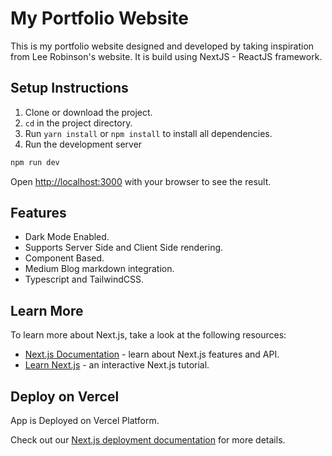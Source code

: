 # My Portfolio Website

This is my portfolio website designed and developed by taking inspiration from Lee Robinson's website. It is build using NextJS - ReactJS framework.

## Setup Instructions

1. Clone or download the project.
2. `cd` in the project directory.
3. Run `yarn install` or `npm install` to install all dependencies.
4. Run the development server
 ```bash
npm run dev
```
Open [http://localhost:3000](http://localhost:3000) with your browser to see the result.

## Features

* Dark Mode Enabled.
* Supports Server Side and Client Side rendering.
* Component Based.
* Medium Blog markdown integration.
* Typescript and TailwindCSS.

## Learn More

To learn more about Next.js, take a look at the following resources:

- [Next.js Documentation](https://nextjs.org/docs) - learn about Next.js features and API.
- [Learn Next.js](https://nextjs.org/learn) - an interactive Next.js tutorial.

## Deploy on Vercel

App is Deployed on Vercel Platform.

Check out our [Next.js deployment documentation](https://nextjs.org/docs/deployment) for more details.
